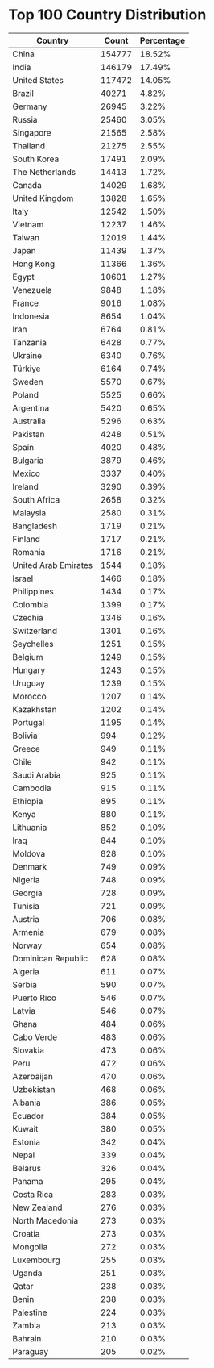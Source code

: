 # Top 100 Country Distribution
| Country | Count | Percentage |
|----|----|----|
| China | 154777 | 18.52% |
| India | 146179 | 17.49% |
| United States | 117472 | 14.05% |
| Brazil | 40271 | 4.82% |
| Germany | 26945 | 3.22% |
| Russia | 25460 | 3.05% |
| Singapore | 21565 | 2.58% |
| Thailand | 21275 | 2.55% |
| South Korea | 17491 | 2.09% |
| The Netherlands | 14413 | 1.72% |
| Canada | 14029 | 1.68% |
| United Kingdom | 13828 | 1.65% |
| Italy | 12542 | 1.50% |
| Vietnam | 12237 | 1.46% |
| Taiwan | 12019 | 1.44% |
| Japan | 11439 | 1.37% |
| Hong Kong | 11366 | 1.36% |
| Egypt | 10601 | 1.27% |
| Venezuela | 9848 | 1.18% |
| France | 9016 | 1.08% |
| Indonesia | 8654 | 1.04% |
| Iran | 6764 | 0.81% |
| Tanzania | 6428 | 0.77% |
| Ukraine | 6340 | 0.76% |
| Türkiye | 6164 | 0.74% |
| Sweden | 5570 | 0.67% |
| Poland | 5525 | 0.66% |
| Argentina | 5420 | 0.65% |
| Australia | 5296 | 0.63% |
| Pakistan | 4248 | 0.51% |
| Spain | 4020 | 0.48% |
| Bulgaria | 3879 | 0.46% |
| Mexico | 3337 | 0.40% |
| Ireland | 3290 | 0.39% |
| South Africa | 2658 | 0.32% |
| Malaysia | 2580 | 0.31% |
| Bangladesh | 1719 | 0.21% |
| Finland | 1717 | 0.21% |
| Romania | 1716 | 0.21% |
| United Arab Emirates | 1544 | 0.18% |
| Israel | 1466 | 0.18% |
| Philippines | 1434 | 0.17% |
| Colombia | 1399 | 0.17% |
| Czechia | 1346 | 0.16% |
| Switzerland | 1301 | 0.16% |
| Seychelles | 1251 | 0.15% |
| Belgium | 1249 | 0.15% |
| Hungary | 1243 | 0.15% |
| Uruguay | 1239 | 0.15% |
| Morocco | 1207 | 0.14% |
| Kazakhstan | 1202 | 0.14% |
| Portugal | 1195 | 0.14% |
| Bolivia | 994 | 0.12% |
| Greece | 949 | 0.11% |
| Chile | 942 | 0.11% |
| Saudi Arabia | 925 | 0.11% |
| Cambodia | 915 | 0.11% |
| Ethiopia | 895 | 0.11% |
| Kenya | 880 | 0.11% |
| Lithuania | 852 | 0.10% |
| Iraq | 844 | 0.10% |
| Moldova | 828 | 0.10% |
| Denmark | 749 | 0.09% |
| Nigeria | 748 | 0.09% |
| Georgia | 728 | 0.09% |
| Tunisia | 721 | 0.09% |
| Austria | 706 | 0.08% |
| Armenia | 679 | 0.08% |
| Norway | 654 | 0.08% |
| Dominican Republic | 628 | 0.08% |
| Algeria | 611 | 0.07% |
| Serbia | 590 | 0.07% |
| Puerto Rico | 546 | 0.07% |
| Latvia | 546 | 0.07% |
| Ghana | 484 | 0.06% |
| Cabo Verde | 483 | 0.06% |
| Slovakia | 473 | 0.06% |
| Peru | 472 | 0.06% |
| Azerbaijan | 470 | 0.06% |
| Uzbekistan | 468 | 0.06% |
| Albania | 386 | 0.05% |
| Ecuador | 384 | 0.05% |
| Kuwait | 380 | 0.05% |
| Estonia | 342 | 0.04% |
| Nepal | 339 | 0.04% |
| Belarus | 326 | 0.04% |
| Panama | 295 | 0.04% |
| Costa Rica | 283 | 0.03% |
| New Zealand | 276 | 0.03% |
| North Macedonia | 273 | 0.03% |
| Croatia | 273 | 0.03% |
| Mongolia | 272 | 0.03% |
| Luxembourg | 255 | 0.03% |
| Uganda | 251 | 0.03% |
| Qatar | 238 | 0.03% |
| Benin | 238 | 0.03% |
| Palestine | 224 | 0.03% |
| Zambia | 213 | 0.03% |
| Bahrain | 210 | 0.03% |
| Paraguay | 205 | 0.02% |
